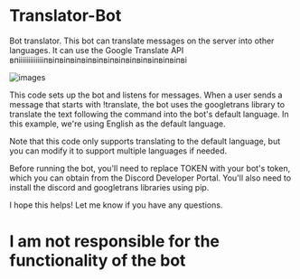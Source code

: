 # Translator-Bot
Bot translator. This bot can translate messages on the server into other languages. It can use the Google Translate API  впіііііііііііііпвіпвіпвіпвіпвіпвіпвіпвіпвіпвіпвіпвіпві

![images](https://user-images.githubusercontent.com/128980327/234071736-ee87ac44-ca85-4b33-9c05-492e02223af5.png)


This code sets up the bot and listens for messages. When a user sends a message that starts with !translate, the bot uses the googletrans library to translate the text following the command into the bot's default language. In this example, we're using English as the default language.

Note that this code only supports translating to the default language, but you can modify it to support multiple languages if needed.

Before running the bot, you'll need to replace TOKEN with your bot's token, which you can obtain from the Discord Developer Portal. You'll also need to install the discord and googletrans libraries using pip.

I hope this helps! Let me know if you have any questions.

# I am not responsible for the functionality of the bot


